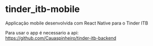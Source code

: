 # tinder_itb-mobile
Applicação mobile desenvolvida com React Native para o Tinder ITB


Para usar o app é necessario a api: https://github.com/Cauaspinheiro/tinder-itb-backend
